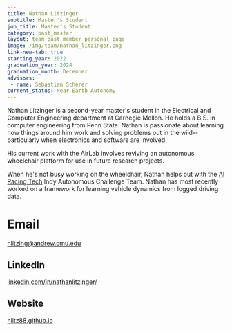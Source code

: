 ```yaml
---
title: Nathan Litzinger
subtitle: Master's Student
job_title: Master's Student
category: past_master
layout: team_past_member_personal_page
image: /img/team/nathan_litzinger.png
link-new-tab: true
starting_year: 2022
graduation_year: 2024
graduation_month: December
advisors:
 - name: Sebastian Scherer
current_status: Near Earth Autonomy
---
```


Nathan Litzinger is a second-year master's student in the Electrical and
Computer Engineering department at Carnegie Mellon. He holds a B.S. in computer
engineering from Penn State. Nathan is passionate about learning how things
around him work and solving problems out in the wild--particularly when
electronics and software are involved.

His current work with the AirLab involves reviving an autonomous wheelchair
platform for use in future research projects.

When he's not busy working on the wheelchair, Nathan helps out with the 
[AI Racing Tech](https://www.airacingtech.com/) Indy Autonomous Challenge Team.
Nathan has most recently worked on a framework for learning vehicle dynamics
from logged driving data.

# Email #
nlitzing@andrew.cmu.edu

## LinkedIn ##
[linkedin.com/in/nathanlitzinger/](https://www.linkedin.com/in/nathanlitzinger/)

## Website ##
[nlitz88.github.io](https://nlitz88.github.io/)

